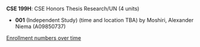 **CSE 199H**: CSE Honors Thesis Research/UN (4 units)

- **001** (Independent Study) (time and location TBA) by Moshiri, Alexander Niema (A09850737)

[Enrollment numbers over time](./CSE199H.tsv)
